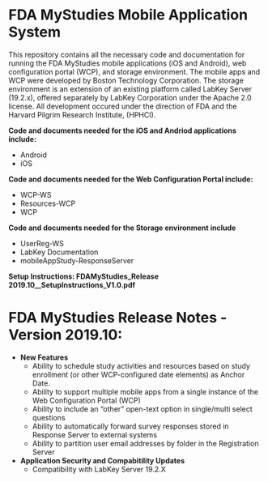 # FDA MyStudies Mobile Application System
This repository contains all the necessary code and documentation for running the FDA MyStudies mobile applications (iOS and Android), web configuration 
portal (WCP), and storage environment. The mobile apps and WCP were developed by Boston Technology Corporation. 
The storage environment is an extension of an existing platform called LabKey Server (19.2.x), offered separately by LabKey Corporation under the Apache 2.0 license. All development occured under the 
direction of FDA and the Harvard Pilgrim Research Institute, (HPHCI).

<b>Code and documents needed for the iOS and Andriod applications include:</b>
<ul>
<li>Android
<li>iOS
</ul>

<b>Code and documents needed for the Web Configuration Portal include:</b>
<ul>
<li>WCP-WS
<li>Resources-WCP
<li>WCP
</ul>

<b>Code and documents needed for the Storage environment include</b>
<ul>
<li>UserReg-WS
<li>LabKey Documentation
<li>mobileAppStudy-ResponseServer
</ul>

<b>Setup Instructions: FDAMyStudies_Release 2019.10__SetupInstructions_V1.0.pdf</b>


# FDA MyStudies Release Notes - Version 2019.10:
<ul>
 <li><b>New Features</b>
    <ul>
      <li>Ability to schedule study activities and resources based on study enrollment (or other WCP-configured date elements) as Anchor Date.
      <li>Ability to support multiple mobile apps from a single instance of the Web Configuration Portal (WCP)
      <li>Ability to include an “other” open-text option in single/multi select questions
      <li>Ability to automatically forward survey responses stored in Response Server to external systems
      <li>Ability to partition user email addresses by folder in the Registration Server 
    </ul>
 <li><b>Application Security and Compabitility Updates</b>
   <ul>
     <li> Compatibility with LabKey Server 19.2.X
   </ul>
</ul>
